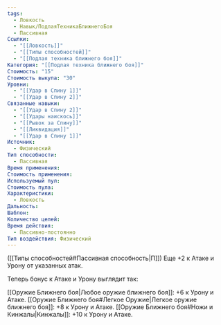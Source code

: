 ```yaml
---
tags:
  - Ловкость
  - Навык/ПодлаяТехникаБлижнегоБоя
  - Пассивная
Ссылки:
  - "[[Ловкость]]"
  - "[[Типы способностей]]"
  - "[[Подлая техника ближнего боя]]"
Категория: "[[Подлая техника ближнего боя]]"
Стоимость: "15"
Стоимость выкупа: "30"
Уровни:
  - "[[Удар в Спину 1]]"
  - "[[Удар в Спину 2]]"
Связанные навыки:
  - "[[Удар в Спину 2]]"
  - "[[Удары наискось]]"
  - "[[Рывок за Спину]]"
  - "[[Ликвидация]]"
  - "[[Удар в Спину 1]]"
Источник:
  - Физический
Тип способности:
  - Пассивная
Время применения: 
Стоимость применения: 
Используемый пул: 
Стоимость пула: 
Характеристики:
  - Ловкость
Дальность: 
Шаблон: 
Количество целей: 
Время действия:
  - Пассивно-постоянно
Тип воздействия: Физический
---
```

([[Типы способностей#Пассивная способность|П]]) Еще +2 к Атаке и Урону от указанных атак. 

Теперь бонус к Атаке и Урону выглядит так:

[[Оружие Ближнего боя|Любое оружие ближнего боя]]: +6 к Урону и Атаке.
[[Оружие Ближнего боя#Легкое Оружие|Легкое оружие ближнего боя]]: +8 к Урону и Атаке.
[[Оружие Ближнего боя#Ножи и Кинжалы|Кинжалы]]: +10 к Урону и Атаке. 
